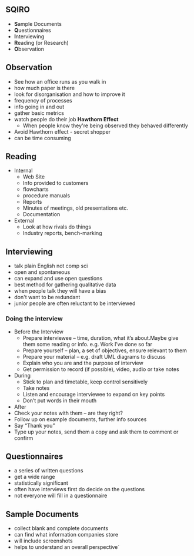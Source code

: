 ## SQIRO
- **S**ample Documents
- **Q**uestionnaires
- **I**nterviewing
- **R**eading (or Research)
- **O**bservation
## Observation
- See how an office runs as you walk in
- how much paper is there
- look for disorganisation and how to improve it
- frequency of processes
- info going in and out
- gather basic metrics
- watch people do their job
	**Hawthorn Effect**
	- When people know they're being observed they behaved differently
- Avoid Hawthorn effect - secret shopper
- can be time consuming
## Reading
- Internal
	- Web Site
	- Info provided to customers
	- flowcharts
	- procedure manuals
	- Reports
	- Minutes of meetings, old presentations etc.
	- Documentation
- External
	- Look at how rivals do things
	- Industry reports, bench-marking
## Interviewing
- talk plain English not comp sci
- open and spontaneous
- can expand and use open questions 
- best method for gathering qualitative data
- when people talk they will have a bias
- don't want to be redundant
- junior people are often reluctant to be interviewed
### Doing the interview
- Before the Interview
	- Prepare interviewee – time, duration, what it’s about.Maybe give them some reading or info. e.g. Work I’ve done so far
	- Prepare yourself – plan, a set of objectives, ensure relevant to them
	- Prepare your material – e.g. draft UML diagrams to discuss
	- Explain who you are and the purpose of interview
	- Get permission to record (if possible), video, audio or take notes
- During
	- Stick to plan and timetable, keep control sensitively
	- Take notes
	- Listen and encourage interviewee to expand on key points
	- Don’t put words in their mouth
- After
- Check your notes with them – are they right?
- Follow up on example documents, further info sources
- Say “Thank you”
- Type up your notes, send them a copy and ask them to comment or confirm
## Questionnaires
- a series of written questions
- get a wide range
- statistically significant
- often have interviews first do decide on the questions
- not everyone will fill in a questionnaire
## Sample Documents
- collect blank and complete documents
- can find what information companies store
- will include screenshots
- helps to understand an overall perspective`